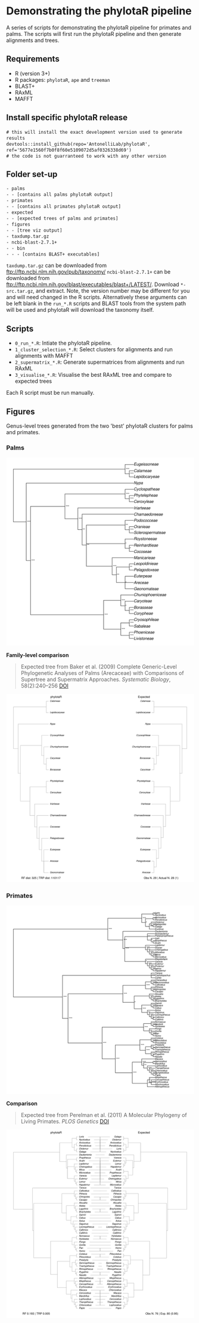 # Demonstrating the phylotaR pipeline
A series of scripts for demonstrating the phylotaR pipeline for primates and palms. The scripts will first run the phylotaR pipeline and then generate alignments and trees.

## Requirements
- R (version 3+)
- R packages: `phylotaR`, `ape` and `treeman`
- BLAST+
- RAxML
- MAFFT

## Install specific phylotaR release

```{r}
# this will install the exact development version used to generate results
devtools::install_github(repo='AntonelliLab/phylotaR', ref='5677e1560f7b0f8f60e5109072d5af0326338d69')
# the code is not guarranteed to work with any other version
```

## Folder set-up
```
- palms
- - [contains all palms phylotaR output]
- primates
- - [contains all primates phylotaR output]
- expected
- - [expected trees of palms and primates]
- figures
- - [tree viz output]
- taxdump.tar.gz
- ncbi-blast-2.7.1+
- - bin
- - - [contains BLAST+ executables]
```

`taxdump.tar.gz` can be downloaded from ftp://ftp.ncbi.nlm.nih.gov/pub/taxonomy/
`ncbi-blast-2.7.1+` can be downloaded from ftp://ftp.ncbi.nlm.nih.gov/blast/executables/blast+/LATEST/. Download `*-src.tar.gz`, and extract. Note, the version number may be different for you and will need changed in the R scripts. Alternatively these arguments can be left blank in the `run_*.R` scripts and BLAST tools from the system path will be used and phylotaR will download the taxonomy itself.

## Scripts
- `0_run_*.R`: Intiate the phylotaR pipeline.
- `1_cluster_selection_*.R`: Select clusters for alignments and run alignments with MAFFT
- `2_supermatrix_*.R`: Generate supermatrices from alignments and run RAxML
- `3_visualise_*.R`: Visualise the best RAxML tree and compare to expected trees

Each R script must be run manually.

## Figures

Genus-level trees generated from the two 'best' phylotaR clusters for palms and primates.

### Palms

![Palms](https://raw.githubusercontent.com/AntonelliLab/phylotaR_demo/master/figures/palms.png)

**Family-level comparison**
> Expected tree from Baker et al. (2009) Complete Generic-Level Phylogenetic Analyses of Palms (Arecaceae) with Comparisons of Supertree and Supermatrix Approaches. *Systematic Biology*, 58(2):240–256 [DOI](https://doi.org/10.1093/sysbio/syp021)

![Palms](https://raw.githubusercontent.com/AntonelliLab/phylotaR_demo/master/figures/palms_coplot.png)

### Primates

![Primates](https://raw.githubusercontent.com/AntonelliLab/phylotaR_demo/master/figures/primates.png)

**Comparison**
> Expected tree from Perelman et al. (2011) A Molecular Phylogeny of Living Primates. *PLOS Genetics* [DOI](https://doi.org/10.1371/journal.pgen.1001342)

![Primates](https://raw.githubusercontent.com/AntonelliLab/phylotaR_demo/master/figures/primates_coplot.png)

